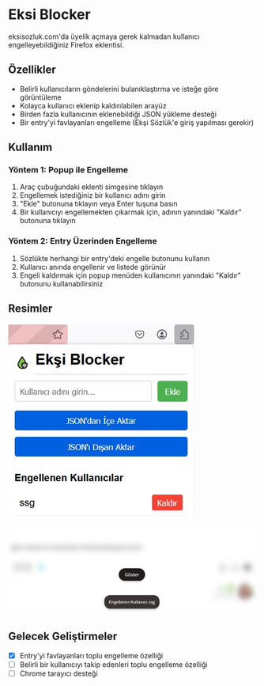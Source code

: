 # Eksi Blocker

eksisozluk.com'da üyelik açmaya gerek kalmadan kullanıcı engelleyebildiğiniz Firefox eklentisi.

## Özellikler

- Belirli kullanıcıların göndelerini bulanıklaştırma ve isteğe göre görüntüleme
- Kolayca kullanıcı eklenip kaldırılabilen arayüz
- Birden fazla kullanıcının eklenebildiği JSON yükleme desteği
- Bir entry'yi favlayanları engelleme (Ekşi Sözlük'e giriş yapılması gerekir)

## Kullanım

### Yöntem 1: Popup ile Engelleme

1. Araç çubuğundaki eklenti simgesine tıklayın  
2. Engellemek istediğiniz bir kullanıcı adını girin  
3. "Ekle" butonuna tıklayın veya Enter tuşuna basın  
4. Bir kullanıcıyı engellemekten çıkarmak için, adının yanındaki "Kaldır" butonuna tıklayın  

### Yöntem 2: Entry Üzerinden Engelleme

1. Sözlükte herhangi bir entry'deki engelle butonunu kullanın
2. Kullanıcı anında engellenir ve listede görünür
3. Engeli kaldırmak için popup menüden kullanıcının yanındaki "Kaldır" butonunu kullanabilirsiniz

## Resimler

![Popup Ekranı](docs/images/popup.jpg)

![Engel Sonrası](docs/images/engel.jpg)

## Gelecek Geliştirmeler

- [X] Entry'yi favlayanları toplu engelleme özelliği
- [ ] Belirli bir kullanıcıyı takip edenleri toplu engelleme özelliği
- [ ] Chrome tarayıcı desteği